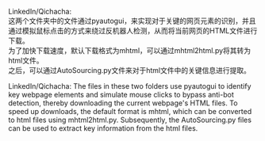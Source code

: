 LinkedIn/Qichacha:  
这两个文件夹中的文件通过pyautogui，来实现对于关键的网页元素的识别，并且通过模拟鼠标点击的方式来绕过反机器人检测，从而将当前网页的HTML文件进行下载。  
为了加快下载速度，默认下载格式为mhtml，可以通过mhtml2html.py将其转为html文件。  
之后，可以通过AutoSourcing.py文件来对于html文件中的关键信息进行提取。
    
LinkedIn/Qichacha:
The files in these two folders use pyautogui to identify key webpage elements and simulate mouse clicks to bypass anti-bot detection, thereby downloading the current webpage's HTML files.
To speed up downloads, the default format is mhtml, which can be converted to html files using mhtml2html.py.
Subsequently, the AutoSourcing.py files can be used to extract key information from the html files.
